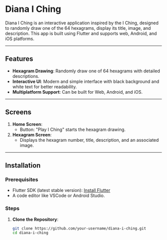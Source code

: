 # Diana I Ching

Diana I Ching is an interactive application inspired by the I Ching, designed to randomly draw one of the 64 hexagrams, display its title, image, and description. This app is built using Flutter and supports web, Android, and iOS platforms.

---

## Features

- **Hexagram Drawing**: Randomly draw one of 64 hexagrams with detailed descriptions.
- **Interactive UI**: Modern and simple interface with black background and white text for better readability.
- **Multiplatform Support**: Can be built for Web, Android, and iOS.

---

## Screens

1. **Home Screen**:
   - Button: "Play I Ching" starts the hexagram drawing.
2. **Hexagram Screen**:
   - Displays the hexagram number, title, description, and an associated image.

---

## Installation

### Prerequisites

- Flutter SDK (latest stable version): [Install Flutter](https://flutter.dev/docs/get-started/install)
- A code editor like VSCode or Android Studio.

### Steps

1. **Clone the Repository**:
   ```bash
   git clone https://github.com/your-username/diana-i-ching.git
   cd diana-i-ching
